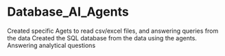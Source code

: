 # Database_AI_Agents
Created specific Agets to read csv/excel files, and answering queries from the data
Created the SQL database from the data using the agents.
Answering analytical questions

